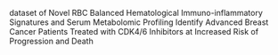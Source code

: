 dataset of Novel RBC Balanced Hematological Immuno-inflammatory Signatures and Serum Metabolomic Profiling Identify Advanced Breast Cancer Patients Treated with CDK4/6 Inhibitors at Increased Risk of Progression and Death
